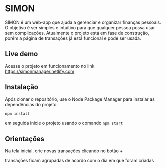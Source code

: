 # SIMON
SIMON é um web-app que ajuda a gerenciar e organizar finanças pessoais. O objetivo é ser simples e intuitivo para que qualquer pessoa possa usar sem complicações.
Atualmente o projeto está em fase de construção, porém a página de transações já está funcional e pode ser usada.

## Live demo
Acesse o projeto em funcionamento no link https://simonmanager.netlify.com

## Instalação

Após clonar o repositório, use o Node Package Manager para instalar as dependências do projeto.

```bash
npm install
```
em seguida inicie o projeto usando o comando `npm start`

## Orientações

Na tela inicial, crie novas transações clicando no botão +

transações ficam agrupadas de acordo com o dia em que foram criadas









